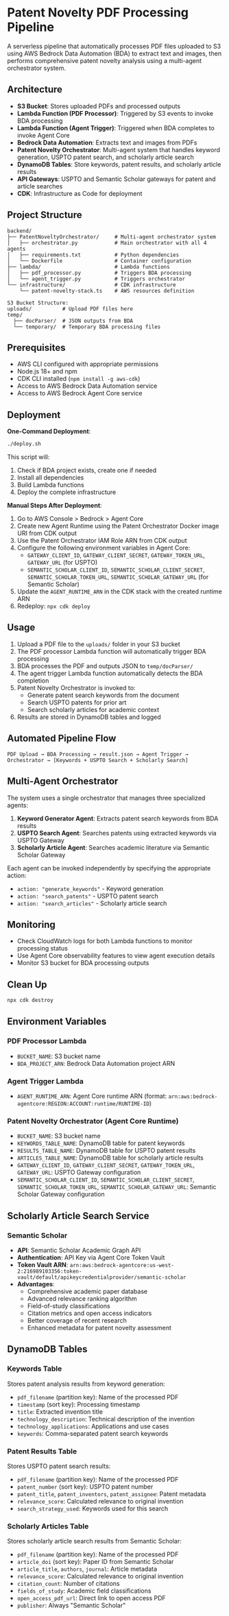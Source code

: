 # Patent Novelty PDF Processing Pipeline

A serverless pipeline that automatically processes PDF files uploaded to S3 using AWS Bedrock Data Automation (BDA) to extract text and images, then performs comprehensive patent novelty analysis using a multi-agent orchestrator system.

## Architecture

- **S3 Bucket**: Stores uploaded PDFs and processed outputs
- **Lambda Function (PDF Processor)**: Triggered by S3 events to invoke BDA processing
- **Lambda Function (Agent Trigger)**: Triggered when BDA completes to invoke Agent Core
- **Bedrock Data Automation**: Extracts text and images from PDFs
- **Patent Novelty Orchestrator**: Multi-agent system that handles keyword generation, USPTO patent search, and scholarly article search
- **DynamoDB Tables**: Store keywords, patent results, and scholarly article results
- **API Gateways**: USPTO and Semantic Scholar gateways for patent and article searches
- **CDK**: Infrastructure as Code for deployment

## Project Structure

```
backend/
├── PatentNoveltyOrchestrator/     # Multi-agent orchestrator system
│   ├── orchestrator.py            # Main orchestrator with all 4 agents
│   ├── requirements.txt           # Python dependencies
│   └── Dockerfile                 # Container configuration
├── lambda/                        # Lambda functions
│   ├── pdf_processor.py           # Triggers BDA processing
│   └── agent_trigger.py           # Triggers orchestrator
└── infrastructure/                # CDK infrastructure
    └── patent-novelty-stack.ts    # AWS resources definition

S3 Bucket Structure:
uploads/          # Upload PDF files here
temp/
  ├── docParser/  # JSON outputs from BDA
  └── temporary/  # Temporary BDA processing files
```

## Prerequisites

- AWS CLI configured with appropriate permissions
- Node.js 18+ and npm
- CDK CLI installed (`npm install -g aws-cdk`)
- Access to AWS Bedrock Data Automation service
- Access to AWS Bedrock Agent Core service

## Deployment

**One-Command Deployment**:
```bash
./deploy.sh
```

This script will:
1. Check if BDA project exists, create one if needed
2. Install all dependencies
3. Build Lambda functions
4. Deploy the complete infrastructure

**Manual Steps After Deployment**:
1. Go to AWS Console > Bedrock > Agent Core
2. Create new Agent Runtime using the Patent Orchestrator Docker image URI from CDK output
3. Use the Patent Orchestrator IAM Role ARN from CDK output
4. Configure the following environment variables in Agent Core:
   - `GATEWAY_CLIENT_ID`, `GATEWAY_CLIENT_SECRET`, `GATEWAY_TOKEN_URL`, `GATEWAY_URL` (for USPTO)
   - `SEMANTIC_SCHOLAR_CLIENT_ID`, `SEMANTIC_SCHOLAR_CLIENT_SECRET`, `SEMANTIC_SCHOLAR_TOKEN_URL`, `SEMANTIC_SCHOLAR_GATEWAY_URL` (for Semantic Scholar)
5. Update the `AGENT_RUNTIME_ARN` in the CDK stack with the created runtime ARN
6. Redeploy: `npx cdk deploy`

## Usage

1. Upload a PDF file to the `uploads/` folder in your S3 bucket
2. The PDF processor Lambda function will automatically trigger BDA processing
3. BDA processes the PDF and outputs JSON to `temp/docParser/`
4. The agent trigger Lambda function automatically detects the BDA completion
5. Patent Novelty Orchestrator is invoked to:
   - Generate patent search keywords from the document
   - Search USPTO patents for prior art
   - Search scholarly articles for academic context
6. Results are stored in DynamoDB tables and logged

## Automated Pipeline Flow

```
PDF Upload → BDA Processing → result.json → Agent Trigger → Orchestrator → [Keywords + USPTO Search + Scholarly Search]
```

## Multi-Agent Orchestrator

The system uses a single orchestrator that manages three specialized agents:

1. **Keyword Generator Agent**: Extracts patent search keywords from BDA results
2. **USPTO Search Agent**: Searches patents using extracted keywords via USPTO Gateway
3. **Scholarly Article Agent**: Searches academic literature via Semantic Scholar Gateway

Each agent can be invoked independently by specifying the appropriate action:
- `action: "generate_keywords"` - Keyword generation
- `action: "search_patents"` - USPTO patent search  
- `action: "search_articles"` - Scholarly article search

## Monitoring

- Check CloudWatch logs for both Lambda functions to monitor processing status
- Use Agent Core observability features to view agent execution details
- Monitor S3 bucket for BDA processing outputs

## Clean Up

```bash
npx cdk destroy
```

## Environment Variables

### PDF Processor Lambda
- `BUCKET_NAME`: S3 bucket name
- `BDA_PROJECT_ARN`: Bedrock Data Automation project ARN

### Agent Trigger Lambda  
- `AGENT_RUNTIME_ARN`: Agent Core runtime ARN (format: `arn:aws:bedrock-agentcore:REGION:ACCOUNT:runtime/RUNTIME-ID`)

### Patent Novelty Orchestrator (Agent Core Runtime)
- `BUCKET_NAME`: S3 bucket name
- `KEYWORDS_TABLE_NAME`: DynamoDB table for patent keywords
- `RESULTS_TABLE_NAME`: DynamoDB table for USPTO patent results
- `ARTICLES_TABLE_NAME`: DynamoDB table for scholarly article results
- `GATEWAY_CLIENT_ID`, `GATEWAY_CLIENT_SECRET`, `GATEWAY_TOKEN_URL`, `GATEWAY_URL`: USPTO Gateway configuration
- `SEMANTIC_SCHOLAR_CLIENT_ID`, `SEMANTIC_SCHOLAR_CLIENT_SECRET`, `SEMANTIC_SCHOLAR_TOKEN_URL`, `SEMANTIC_SCHOLAR_GATEWAY_URL`: Semantic Scholar Gateway configuration

## Scholarly Article Search Service

### Semantic Scholar
- **API**: Semantic Scholar Academic Graph API
- **Authentication**: API Key via Agent Core Token Vault
- **Token Vault ARN**: `arn:aws:bedrock-agentcore:us-west-2:216989103356:token-vault/default/apikeycredentialprovider/semantic-scholar`
- **Advantages**: 
  - Comprehensive academic paper database
  - Advanced relevance ranking algorithm
  - Field-of-study classifications
  - Citation metrics and open access indicators
  - Better coverage of recent research
  - Enhanced metadata for patent novelty assessment

## DynamoDB Tables

### Keywords Table
Stores patent analysis results from keyword generation:
- `pdf_filename` (partition key): Name of the processed PDF
- `timestamp` (sort key): Processing timestamp
- `title`: Extracted invention title
- `technology_description`: Technical description of the invention
- `technology_applications`: Applications and use cases
- `keywords`: Comma-separated patent search keywords

### Patent Results Table  
Stores USPTO patent search results:
- `pdf_filename` (partition key): Name of the processed PDF
- `patent_number` (sort key): USPTO patent number
- `patent_title`, `patent_inventors`, `patent_assignee`: Patent metadata
- `relevance_score`: Calculated relevance to original invention
- `search_strategy_used`: Keywords used for this search

### Scholarly Articles Table
Stores scholarly article search results from Semantic Scholar:
- `pdf_filename` (partition key): Name of the processed PDF  
- `article_doi` (sort key): Paper ID from Semantic Scholar
- `article_title`, `authors`, `journal`: Article metadata
- `relevance_score`: Calculated relevance to original invention
- `citation_count`: Number of citations
- `fields_of_study`: Academic field classifications
- `open_access_pdf_url`: Direct link to open access PDF
- `publisher`: Always "Semantic Scholar"